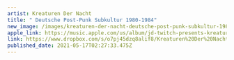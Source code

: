 ```yaml
---
artist: Kreaturen Der Nacht
title: " Deutsche Post-Punk Subkultur 1980-1984"
new_image: /images/kreaturen-der-nacht-deutsche-post-punk-subkultur-1980-1984-.jpg
apple_link: https://music.apple.com/us/album/jd-twitch-presents-kreaturen-der-nacht/1435916471
link: https://www.dropbox.com/s/o7pj45dzq8alif8/Kreaturen%20Der%20Nacht.zip?dl=1
published_date: 2021-05-17T02:27:33.475Z
---
```

